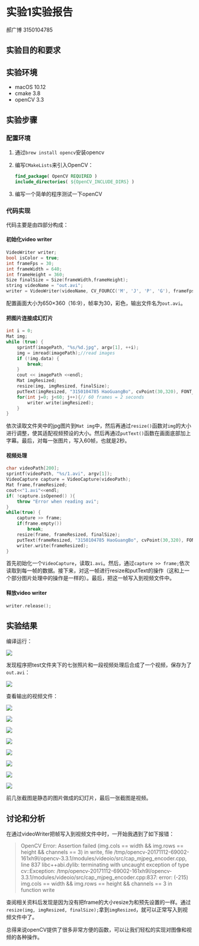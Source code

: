 # 实验1实验报告

郝广博 3150104785

## 实验目的和要求

## 实验环境

- macOS 10.12
- cmake 3.8
- openCV 3.3

## 实验步骤

### 配置环境

1. 通过`brew install opencv`安装opencv

2. 编写`CMakeLists`来引入OpenCV：

   ```cmake
   find_package( OpenCV REQUIRED )
   include_directories( ${OpenCV_INCLUDE_DIRS} )
   ```

3. 编写一个简单的程序测试一下openCV

### 代码实现

代码主要是由四部分构成：

#### 初始化video writer

```c++
VideoWriter writer;
bool isColor = true;
int frameFps = 30;
int frameWidth = 640;
int frameHeight = 360;
Size finalSize = Size(frameWidth,frameHeight);
string videoName = "out.avi";
writer = VideoWriter(videoName, CV_FOURCC('M', 'J', 'P', 'G'), frameFps, finalSize,isColor);
```

配置画面大小为650×360（16:9），帧率为30，彩色，输出文件名为`out.avi`。

#### 把图片连接成幻灯片

```c++
int i = 0;
Mat img;
while (true) {
    sprintf(imagePath, "%s/%d.jpg", argv[1], ++i);
    img = imread(imagePath);//read images
    if (!img.data) {
        break;
    }
    cout << imagePath <<endl;
    Mat imgResized;
    resize(img, imgResized, finalSize);
    putText(imgResized, "3150104785 HaoGuangBo", cvPoint(30,320), FONT_HERSHEY_COMPLEX_SMALL, 1.0, cvScalar(200,200,250), 1, CV_AA);
    for(int j=0; j<60; j++){// 60 frames = 2 seconds
        writer.write(imgResized);
    }
}
```

依次读取文件夹中的jpg图片到`Mat img`中，然后再通过`resize()`函数对`img`的大小进行调整，使其适配视频预设的大小。然后再通过`putText()`函数在画面底部加上字幕。最后，对每一张图片，写入60帧，也就是2秒。

#### 视频处理

```c++
char videoPath[200];
sprintf(videoPath, "%s/1.avi", argv[1]);
VideoCapture capture = VideoCapture(videoPath);
Mat frame,frameResized;
cout<<"1.avi"<<endl;
if( !capture.isOpened() ){
    throw "Error when reading avi";
}
while(true) {
    capture >> frame;
    if(frame.empty())
        break;
    resize(frame, frameResized, finalSize);
    putText(frameResized, "3150104785 HaoGuangBo", cvPoint(30,320), FONT_HERSHEY_COMPLEX_SMALL, 1.0, cvScalar(200,200,250), 1, CV_AA);
    writer.write(frameResized);
}
```

首先初始化一个`VideoCapture`，读取`1.avi`。然后，通过`capture >> frame;`依次读取到每一帧的数据。接下来，对这一帧进行resize和putText的操作（这和上一个部分图片处理中的操作是一样的）。最后，把这一帧写入到视频文件中。

#### 释放video writer

```c++
writer.release();
```

## 实验结果

编译运行：

![](assets/1.png)

发现程序把test文件夹下的七张照片和一段视频处理后合成了一个视频，保存为了`out.avi`：

![](assets/2.png)

查看输出的视频文件：

![](assets/3.png)

![](assets/4.png)

![](assets/5.png)

![](assets/6.png)

![](assets/7.png)

![](assets/8.png)

![](assets/9.png)

![](assets/10.png)

前几张截图是静态的图片做成的幻灯片，最后一张截图是视频。

## 讨论和分析

在通过videoWriter把帧写入到视频文件中时，一开始我遇到了如下报错：

> OpenCV Error: Assertion failed (img.cols == width && img.rows == height && channels == 3) in write, file /tmp/opencv-20171112-69002-161xh9l/opencv-3.3.1/modules/videoio/src/cap_mjpeg_encoder.cpp, line 837
> libc++abi.dylib: terminating with uncaught exception of type cv::Exception: /tmp/opencv-20171112-69002-161xh9l/opencv-3.3.1/modules/videoio/src/cap_mjpeg_encoder.cpp:837: error: (-215) img.cols == width && img.rows == height && channels == 3 in function write

查阅相关资料后发现是因为没有把frame的大小resize为和预先设置的一样。通过`resize(img, imgResized, finalSize);`拿到`imgResized`，就可以正常写入到视频文件中了。

总得来说openCV提供了很多非常方便的函数，可以让我们轻松的实现对图像和视频的各种操作。